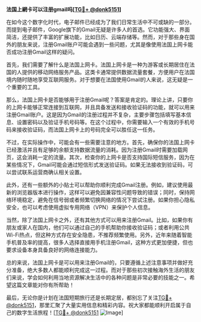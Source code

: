 **法国上網卡可以注册gmail吗[[TG💪+ @donk5151](https://t.me/s/donk5151)]**

在如今这个数字化时代，电子邮件已经成为了我们日常生活中不可或缺的一部分。而提到电子邮件，Google旗下的Gmail无疑是许多人的首选。它功能强大、界面简洁，还提供了丰富的扩展功能，比如日历、云端存储等。然而，对于那些身在国外的朋友来说，注册Gmail账户可能会遇到一些问题，尤其是像使用法国上网卡能否成功注册Gmail这样的疑问。

首先，我们需要了解什么是法国上网卡。法国上网卡是一种为游客或长期居住在法国的人提供的移动网络服务产品。这类卡通常提供数据流量套餐，方便用户在法国境内随时随地享受互联网服务。对于想要在法国使用Gmail的人来说，这无疑是一个重要的工具。

那么，法国上网卡是否能够用于注册Gmail呢？答案是肯定的。理论上讲，只要你的上网卡能够正常连接到互联网，并且具备发送和接收验证码的功能，就可以用来注册Gmail账户。这是因为Gmail的注册过程并不复杂，主要步骤包括填写基本信息、设置密码以及验证手机号码等。在这个过程中，你需要输入一个有效的手机号码来接收验证码，而法国上网卡上的号码完全可以胜任这一任务。

不过，在实际操作中，可能会有一些需要注意的地方。首先，确保你的法国上网卡已经激活并且有足够的余额支持数据流量的消耗。因为注册Gmail时需要加载网页，这会消耗一定的流量。其次，检查你的上网卡是否支持国际短信服务，因为在某些情况下，Gmail可能会通过短信形式发送验证码。如果无法接收到验证码，可以尝试联系运营商确认相关设置。

此外，还有一些额外的小贴士可以帮助你顺利完成Gmail注册。例如，建议使用最新的浏览器版本进行操作，这样可以避免因兼容性问题导致的错误；同时，保持网络环境稳定，避免在信号弱或者频繁切换网络的情况下尝试注册。如果你担心隐私安全，也可以考虑使用虚拟专用网络（VPN）来保护个人信息。

当然，除了法国上网卡之外，还有其他方式可以用来注册Gmail。比如，如果你有朋友或家人在国内，他们可以通过自己的手机帮助你接收验证码；或者利用公共Wi-Fi热点，但这种方式存在安全隐患，不推荐频繁使用。另外，近年来随着智能手机普及率的提高，很多人选择直接用手机注册Gmail，这种方式更加便捷，但也要求设备本身具备良好的网络连接能力。

总的来说，法国上网卡是可以用来注册Gmail的，只要遵循上述注意事项并做好充分准备，绝大多数人都能顺利完成这一过程。而对于那些初次接触海外生活的朋友们来说，学会如何利用当地资源解决生活中的各种问题是非常必要的技能之一。希望这篇文章能对你有所帮助！

最后，无论你是计划在法国短期旅行还是长期定居，都别忘了关注[TG💪+ @donk5151](https://t.me/s/donk5151)，那里汇聚了大量实用信息和精彩内容。祝大家都能顺利开启属于自己的数字生活旅程！[[TG💪+ @donk5151](https://t.me/s/donk5151) ![Image](https://i.postimg.cc/rwNCRYN7/Snipaste-2025-04-30-17-27-05.png)]